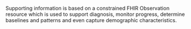 Supporting information is based on a constrained FHIR Observation resource which is used to support diagnosis, monitor progress, determine baselines and patterns and even capture demographic characteristics. 